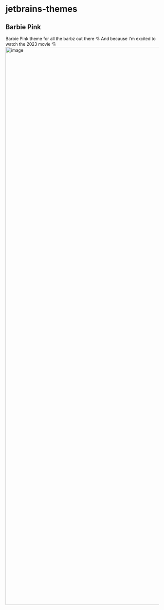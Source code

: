 # jetbrains-themes

## Barbie Pink
Barbie Pink theme for all the barbz out there &#x1F498;
And because I'm excited to watch the 2023 movie &#x1F498;
<img width="1832" alt="image" src="https://github.com/avacio/jetbrains-themes/assets/27905232/e952b66c-f4cd-41f5-8255-4baa76ec91b1">
